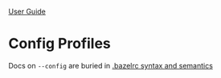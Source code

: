 [User Guide](index.md)

Config Profiles
===============

Docs on `--config` are buried in [.bazelrc syntax and
semantics](https://docs.bazel.build/versions/master/guide.html#bazelrc-syntax-and-semantics)
